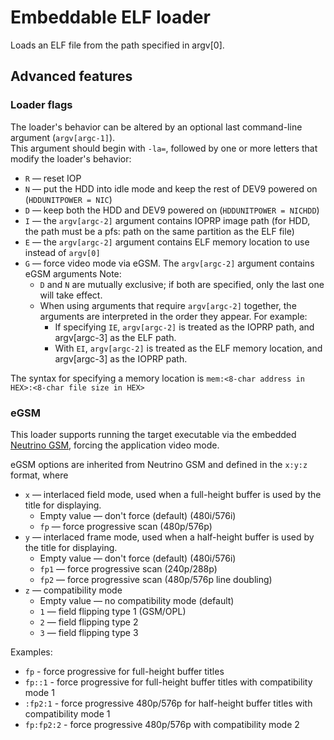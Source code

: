 # Embeddable ELF loader

Loads an ELF file from the path specified in argv[0].  

## Advanced features

### Loader flags

The loader's behavior can be altered by an optional last command-line argument (`argv[argc-1]`).  
This argument should begin with `-la=`, followed by one or more letters that modify the loader's behavior:
- `R` — reset IOP
- `N` — put the HDD into idle mode and keep the rest of DEV9 powered on (`HDDUNITPOWER = NIC`)
- `D` — keep both the HDD and DEV9 powered on (`HDDUNITPOWER = NICHDD`)
- `I` — the `argv[argc-2]` argument contains IOPRP image path (for HDD, the path must be a pfs: path on the same partition as the ELF file)
- `E` — the `argv[argc-2]` argument contains ELF memory location to use instead of `argv[0]`
- `G` — force video mode via eGSM. The `argv[argc-2]` argument contains eGSM arguments
Note:
  - `D` and `N` are mutually exclusive; if both are specified, only the last one will take effect.
  - When using arguments that require `argv[argc-2]` together, the arguments are interpreted in the order they appear.
    For example:
    - If specifying `IE`, `argv[argc-2]` is treated as the IOPRP path, and argv[argc-3] as the ELF path.
    - With `EI`, `argv[argc-2]` is treated as the ELF memory location, and argv[argc-3] as the IOPRP path.

The syntax for specifying a memory location is `mem:<8-char address in HEX>:<8-char file size in HEX>`

### eGSM

This loader supports running the target executable via the embedded [Neutrino GSM](../egsm/), forcing the application video mode.

eGSM options are inherited from Neutrino GSM and defined in the `x:y:z` format, where
- `x` — interlaced field mode, used when a full-height buffer is used by the title for displaying.  
  - Empty value — don't force (default)  (480i/576i)
  - `fp` — force progressive scan (480p/576p)
- `y` — interlaced frame mode, used when a half-height buffer is used by the title for displaying.  
  - Empty value — don't force (default)  (480i/576i)
  - `fp1` — force progressive scan (240p/288p)
  - `fp2` — force progressive scan (480p/576p line doubling)
- `z` — compatibility mode
  - Empty value — no compatibility mode (default)
  - `1` — field flipping type 1 (GSM/OPL)
  - `2` — field flipping type 2
  - `3` — field flipping type 3

Examples:
- `fp`       - force progressive for full-height buffer titles
- `fp::1`    - force progressive for full-height buffer titles with compatibility mode 1
- `:fp2:1`   - force progressive 480p/576p for half-height buffer titles with compatibility mode 1
- `fp:fp2:2` - force progressive 480p/576p with compatibility mode 2